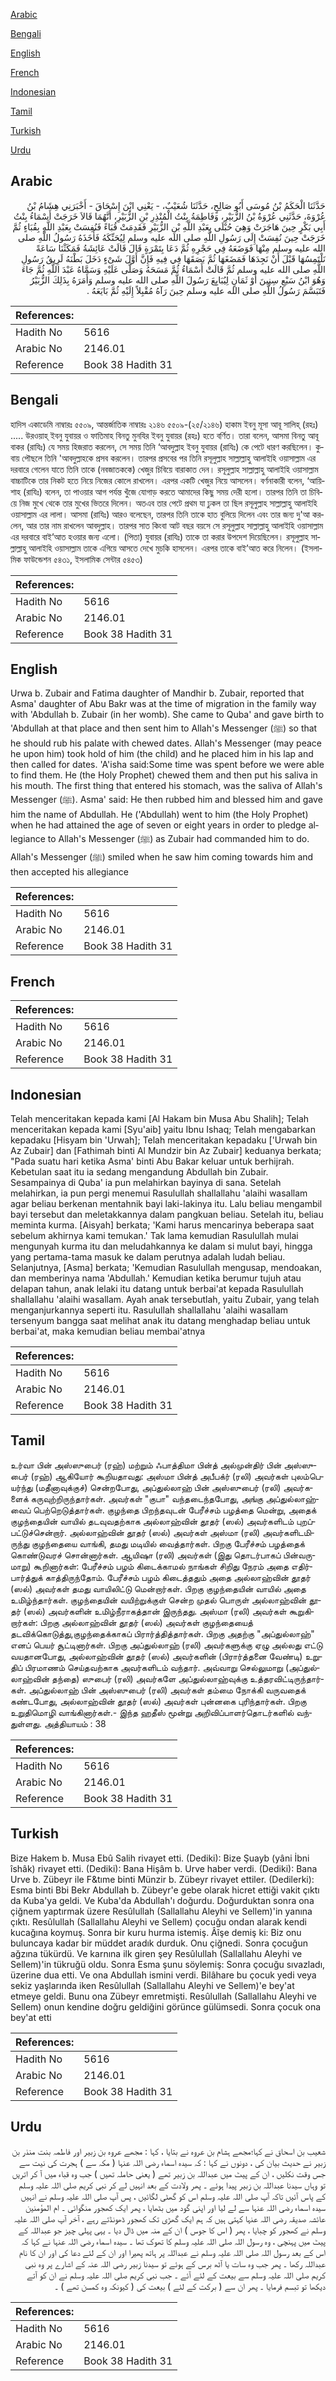 [Arabic](#arabic)

[Bengali](#bengali)

[English](#english)

[French](#french)

[Indonesian](#indonesian)

[Tamil](#tamil)

[Turkish](#turkish)

[Urdu](#urdu)

## Arabic


<div dir="rtl" lang="ar" style={{fontSize:'larger',backgroundColor:'#f8f9fa',padding:20}}>
حَدَّثَنَا الْحَكَمُ بْنُ مُوسَى أَبُو صَالِحٍ، حَدَّثَنَا شُعَيْبٌ، - يَعْنِي ابْنَ إِسْحَاقَ - أَخْبَرَنِي هِشَامُ بْنُ عُرْوَةَ، حَدَّثَنِي عُرْوَةُ بْنُ الزُّبَيْرِ، وَفَاطِمَةُ بِنْتُ الْمُنْذِرِ بْنِ الزُّبَيْرِ، أَنَّهُمَا قَالاَ خَرَجَتْ أَسْمَاءُ بِنْتُ أَبِي بَكْرٍ حِينَ هَاجَرَتْ وَهِيَ حُبْلَى بِعَبْدِ اللَّهِ بْنِ الزُّبَيْرِ فَقَدِمَتْ قُبَاءً فَنُفِسَتْ بِعَبْدِ اللَّهِ بِقُبَاءٍ ثُمَّ خَرَجَتْ حِينَ نُفِسَتْ إِلَى رَسُولِ اللَّهِ صلى الله عليه وسلم لِيُحَنِّكَهُ فَأَخَذَهُ رَسُولُ اللَّهِ صلى الله عليه وسلم مِنْهَا فَوَضَعَهُ فِي حَجْرِهِ ثُمَّ دَعَا بِتَمْرَةٍ قَالَ قَالَتْ عَائِشَةُ فَمَكَثْنَا سَاعَةً نَلْتَمِسُهَا قَبْلَ أَنْ نَجِدَهَا فَمَضَغَهَا ثُمَّ بَصَقَهَا فِي فِيهِ فَإِنَّ أَوَّلَ شَىْءٍ دَخَلَ بَطْنَهُ لَرِيقُ رَسُولِ اللَّهِ صلى الله عليه وسلم ثُمَّ قَالَتْ أَسْمَاءُ ثُمَّ مَسَحَهُ وَصَلَّى عَلَيْهِ وَسَمَّاهُ عَبْدَ اللَّهِ ثُمَّ جَاءَ وَهُوَ ابْنُ سَبْعِ سِنِينَ أَوْ ثَمَانٍ لِيُبَايِعَ رَسُولَ اللَّهِ صلى الله عليه وسلم وَأَمَرَهُ بِذَلِكَ الزُّبَيْرُ فَتَبَسَّمَ رَسُولُ اللَّهِ صلى الله عليه وسلم حِينَ رَآهُ مُقْبِلاً إِلَيْهِ ثُمَّ بَايَعَهُ ‏.‏
</div>
<div style={{backgroundColor:'#f8f9fa',padding:20, marginBottom: 10}}><table> <thead> <tr> <th>References:</th> <th></th> </tr> </thead> <tbody><tr><td>Hadith No</td><td>5616</td></tr><tr><td>Arabic No</td><td>2146.01</td></tr><tr><td>Reference</td><td>Book 38 Hadith 31</td></tr></tbody></table></div>

## Bengali


<div dir="ltr" lang="bn" style={{fontSize:'larger',backgroundColor:'#f8f9fa',padding:20}}>
হাদিস একাডেমি নাম্বারঃ ৫৫০৯, আন্তর্জাতিক নাম্বারঃ ২১৪৬ ৫৫০৯-(২৫/২১৪৬) হাকাম ইবনু মূসা আবূ সালিহ্ (রহঃ) ..... উরওয়াহ্ ইবনু যুবায়র ও ফাতিমাহ বিনতু মুনযির ইবনু যুবায়র (রহঃ) হতে বর্ণিত। তারা বলেন, আসমা বিনতু আবূ বাকর (রাযিঃ) যে সময় হিজরাত করলেন, সে সময় তিনি ‘আবদুল্লাহ ইবনু যুবায়র (রাযিঃ) কে পেটে ধারণ করছিলেন। কুবায় পৌছলে তিনি 'আবদুল্লাহকে প্রসব করলেন। তারপর প্রসবের পর তিনি রসূলুল্লাহ সাল্লাল্লাহু আলাইহি ওয়াসাল্লাম এর দরবারে গেলেন যাতে তিনি তাকে (নবজাতককে) খেজুর চিবিয়ে বারাকাত দেন। রসূলুল্লাহ সাল্লাল্লাহু আলাইহি ওয়াসাল্লাম বাচ্চাটিকে তার নিকট হতে নিয়ে নিজের কোলে রাখলেন। এরপর একটি খেজুর নিয়ে আসলেন। বর্ণনাকারী বলেন, ‘আয়িশাহ (রাযিঃ) বলেন, তা পাওয়ার আগ পর্যন্ত খুঁজে যোগাড় করতে আমাদের কিছু সময় দেরী হলো। তারপর তিনি তা চিবিয়ে নিজ মুখে থেকে তার মুখের ভিতরে দিলেন। অতএব তার পেটে প্রথম যা ঢুকল তা ছিল রসূলুল্লাহ সাল্লাল্লাহু আলাইহি ওয়াসাল্লাম এর লালা। আসমা (রাযিঃ) আরও বলেছেন, তারপর তিনি তাকে হাত বুলিয়ে দিলেন এবং তার জন্য দু'আ করলেন, আর তার নাম রাখলেন আবদুল্লাহ। তারপর সাত কিংবা আট বছর বয়সে সে রসূলুল্লাহ সাল্লাল্লাহু আলাইহি ওয়াসাল্লাম এর দরবারে বাই’আত হওয়ার জন্য এলো। (পিতা) যুবায়র (রাযিঃ) তাকে তা করার উপদেশ দিয়েছিলেন। রসূলুল্লাহ সাল্লাল্লাহু আলাইহি ওয়াসাল্লাম তাকে এগিয়ে আসতে দেখে মুচকি হাসলেন। এরপর তাকে বাই’আত করে নিলেন। (ইসলামিক ফাউন্ডেশন ৫৪৩১, ইসলামিক সেন্টার ৫৪৫৩)
</div>
<div style={{backgroundColor:'#f8f9fa',padding:20, marginBottom: 10}}><table> <thead> <tr> <th>References:</th> <th></th> </tr> </thead> <tbody><tr><td>Hadith No</td><td>5616</td></tr><tr><td>Arabic No</td><td>2146.01</td></tr><tr><td>Reference</td><td>Book 38 Hadith 31</td></tr></tbody></table></div>

## English


<div dir="ltr" lang="en" style={{fontSize:'larger',backgroundColor:'#f8f9fa',padding:20}}>
Urwa b. Zubair and Fatima daughter of Mandhir b. Zubair, reported that Asma' daughter of Abu Bakr was at the time of migration in the family way with 'Abdullah b. Zubair (in her womb). She came to Quba' and gave birth to 'Abdullah at that place and then sent him to Allah's Messenger (ﷺ) so that he should rub his palate with chewed dates. Allah's Messenger (may peace he upon him) took hold of him (the child) and he placed him in his lap and then called for dates. 'A'isha said:Some time was spent before we were able to find them. He (the Holy Prophet) chewed them and then put his saliva in his mouth. The first thing that entered his stomach, was the saliva of Allah's Messenger (ﷺ). Asma' said: He then rubbed him and blessed him and gave him the name of Abdullah. He ('Abdullah) went to him (the Holy Prophet) when he had attained the age of seven or eight years in order to pledge allegiance to Allah's Messenger (ﷺ) as Zubair had commanded him to do. Allah's Messenger (ﷺ) smiled when he saw him coming towards him and then accepted his allegiance
</div>
<div style={{backgroundColor:'#f8f9fa',padding:20, marginBottom: 10}}><table> <thead> <tr> <th>References:</th> <th></th> </tr> </thead> <tbody><tr><td>Hadith No</td><td>5616</td></tr><tr><td>Arabic No</td><td>2146.01</td></tr><tr><td>Reference</td><td>Book 38 Hadith 31</td></tr></tbody></table></div>

## French


<div dir="ltr" lang="fr" style={{fontSize:'larger',backgroundColor:'#f8f9fa',padding:20}}>

</div>
<div style={{backgroundColor:'#f8f9fa',padding:20, marginBottom: 10}}><table> <thead> <tr> <th>References:</th> <th></th> </tr> </thead> <tbody><tr><td>Hadith No</td><td>5616</td></tr><tr><td>Arabic No</td><td>2146.01</td></tr><tr><td>Reference</td><td>Book 38 Hadith 31</td></tr></tbody></table></div>

## Indonesian


<div dir="ltr" lang="id" style={{fontSize:'larger',backgroundColor:'#f8f9fa',padding:20}}>
Telah menceritakan kepada kami [Al Hakam bin Musa Abu Shalih]; Telah menceritakan kepada kami [Syu'aib] yaitu Ibnu Ishaq; Telah mengabarkan kepadaku [Hisyam bin 'Urwah]; Telah menceritakan kepadaku ['Urwah bin Az Zubair] dan [Fathimah binti Al Mundzir bin Az Zubair] keduanya berkata; "Pada suatu hari ketika Asma' binti Abu Bakar keluar untuk berhijrah. Kebetulan saat itu ia sedang mengandung Abdullah bin Zubair. Sesampainya di Quba' ia pun melahirkan bayinya di sana. Setelah melahirkan, ia pun pergi menemui Rasulullah shallallahu 'alaihi wasallam agar beliau berkenan mentahnik bayi laki-lakinya itu. Lalu beliau mengambil bayi tersebut dan meletakkannya dalam pangkuan beliau. Setelah itu, beliau meminta kurma. [Aisyah] berkata; 'Kami harus mencarinya beberapa saat sebelum akhirnya kami temukan.' Tak lama kemudian Rasulullah mulai mengunyah kurma itu dan meludahkannya ke dalam si mulut bayi, hingga yang pertama-tama masuk ke dalam perutnya adalah ludah beliau. Selanjutnya, [Asma] berkata; 'Kemudian Rasulullah mengusap, mendoakan, dan memberinya nama 'Abdullah.' Kemudian ketika berumur tujuh atau delapan tahun, anak lelaki itu datang untuk berbai'at kepada Rasulullah shallallahu 'alaihi wasallam. Ayah anak tersebutlah, yaitu Zubair, yang telah menganjurkannya seperti itu. Rasulullah shallallahu 'alaihi wasallam tersenyum bangga saat melihat anak itu datang menghadap beliau untuk berbai'at, maka kemudian beliau membai'atnya
</div>
<div style={{backgroundColor:'#f8f9fa',padding:20, marginBottom: 10}}><table> <thead> <tr> <th>References:</th> <th></th> </tr> </thead> <tbody><tr><td>Hadith No</td><td>5616</td></tr><tr><td>Arabic No</td><td>2146.01</td></tr><tr><td>Reference</td><td>Book 38 Hadith 31</td></tr></tbody></table></div>

## Tamil


<div dir="ltr" lang="ta" style={{fontSize:'larger',backgroundColor:'#f8f9fa',padding:20}}>
உர்வா பின் அஸ்ஸுபைர் (ரஹ்) மற்றும் ஃபாத்திமா பின்த் அல்முன்திர் பின் அஸ்ஸுபைர் (ரஹ்) ஆகியோர் கூறியதாவது: அஸ்மா பின்த் அபீபக்ர் (ரலி) அவர்கள் புலம்பெயர்ந்து (மதீனாவுக்குச்) சென்றபோது, அப்துல்லாஹ் பின் அஸ்ஸுபைர் (ரலி) அவர்களைக் கருவுற்றிருந்தார்கள். அவர்கள் "குபா" வந்தடைந்தபோது, அங்கு அப்துல்லாஹ்வைப் பெற்றெடுத்தார்கள். குழந்தை பிறந்தவுடன் பேரீச்சம் பழத்தை மென்று, அதைக் குழந்தையின் வாயில் தடவுவதற்காக அல்லாஹ்வின் தூதர் (ஸல்) அவர்களிடம் புறப்பட்டுச்சென்றார். அல்லாஹ்வின் தூதர் (ஸல்) அவர்கள் அஸ்மா (ரலி) அவர்களிடமிருந்து குழந்தையை வாங்கி, தமது மடியில் வைத்தார்கள். பிறகு பேரீச்சம் பழத்தைக் கொண்டுவரச் சொன்னார்கள். ஆயிஷா (ரலி) அவர்கள் (இது தொடர்பாகப் பின்வருமாறு) கூறினார்கள்: பேரீச்சம் பழம் கிடைக்காமல் நாங்கள் சிறிது நேரம் அதை எதிர்பார்த்துக் காத்திருந்தோம். பேரீச்சம் பழம் கிடைத்ததும் அதை அல்லாஹ்வின் தூதர் (ஸல்) அவர்கள் தமது வாயிலிட்டு மென்றார்கள். பிறகு குழந்தையின் வாயில் அதை உமிழ்ந்தார்கள். குழந்தையின் வயிற்றுக்குள் சென்ற முதல் பொருள் அல்லாஹ்வின் தூதர் (ஸல்) அவர்களின் உமிழ்நீராகத்தான் இருந்தது. அஸ்மா (ரலி) அவர்கள் கூறுகிறார்கள்: பிறகு அல்லாஹ்வின் தூதர் (ஸல்) அவர்கள் குழந்தையைத் தடவிக்கொடுத்து,குழந்தைக்காகப் பிரார்த்தித்தார்கள். பிறகு அதற்கு "அப்துல்லாஹ்" எனப் பெயர் சூட்டினார்கள். பிறகு அப்துல்லாஹ் (ரலி) அவர்களுக்கு ஏழு அல்லது எட்டு வயதானபோது, அல்லாஹ்வின் தூதர் (ஸல்) அவர்களின் (பிரார்த்தனை வேண்டி) உறுதிப் பிரமாணம் செய்தவற்காக அவர்களிடம் வந்தார். அவ்வாறு செல்லுமாறு (அப்துல்லாஹ்வின் தந்தை) ஸுபைர் (ரலி) அவர்களே அப்துல்லாஹ்வுக்கு உத்தரவிட்டிருந்தார்கள். அப்துல்லாஹ் பின் அஸ்ஸுபைர் (ரலி) அவர்கள் தம்மை நோக்கி வருவதைக் கண்டபோது, அல்லாஹ்வின் தூதர் (ஸல்) அவர்கள் புன்னகை புரிந்தார்கள். பிறகு உறுதிமொழி வாங்கினார்கள்.- இந்த ஹதீஸ் மூன்று அறிவிப்பாளர்தொடர்களில் வந்துள்ளது. அத்தியாயம் : 38
</div>
<div style={{backgroundColor:'#f8f9fa',padding:20, marginBottom: 10}}><table> <thead> <tr> <th>References:</th> <th></th> </tr> </thead> <tbody><tr><td>Hadith No</td><td>5616</td></tr><tr><td>Arabic No</td><td>2146.01</td></tr><tr><td>Reference</td><td>Book 38 Hadith 31</td></tr></tbody></table></div>

## Turkish


<div dir="ltr" lang="tr" style={{fontSize:'larger',backgroundColor:'#f8f9fa',padding:20}}>
Bize Hakem b. Musa Ebû Salih rivayet etti. (Dediki): Bize Şuayb (yâni İbni îshâk) rivayet etti. (Dediki): Bana Hişâm b. Urve haber verdi. (Dediki): Bana Urve b. Zübeyr ile F&tıme binti Münzir b. Zübeyr rivayet ettiler. (Dedilerki): Esma binti Bbi Bekr Abdullah b. Zübeyr'e gebe olarak hicret ettiği vakit çıktı da Kuba'ya geldi. Ve Kuba'da Abdullah'ı doğurdu. Doğurduktan sonra ona çiğnem yaptırmak üzere Resûlullah (Sallallahu Aleyhi ve Sellem)'in yanına çıktı. Resûlullah (Sallallahu Aleyhi ve Sellem) çocuğu ondan alarak kendi kucağına koymuş. Sonra bir kuru hurma istemiş. Âîşe demiş ki: Biz onu buluncaya kadar bir müddet aradık durduk. Onu çiğnedi. Sonra çocuğun ağzına tükürdü. Ve karnına ilk giren şey Resûlullah (Sallallahu Aleyhi ve Sellem)'in tükruğü oldu. Sonra Esma şunu söylemiş: Sonra çocuğu sıvazladı, üzerine dua etti. Ve ona Abdullah ismini verdi. Bilâhare bu çocuk yedi veya sekiz yaşlarında iken Resûlullah (Sallallahu Aleyhi ve Sellem)'e bey'at etmeye geldi. Bunu ona Zübeyr emretmişti. Resûlullah (Sallallahu Aleyhi ve Sellem) onun kendine doğru geldiğini görünce gülümsedi. Sonra çocuk ona bey'at etti
</div>
<div style={{backgroundColor:'#f8f9fa',padding:20, marginBottom: 10}}><table> <thead> <tr> <th>References:</th> <th></th> </tr> </thead> <tbody><tr><td>Hadith No</td><td>5616</td></tr><tr><td>Arabic No</td><td>2146.01</td></tr><tr><td>Reference</td><td>Book 38 Hadith 31</td></tr></tbody></table></div>

## Urdu


<div dir="rtl" lang="ur" style={{fontSize:'larger',backgroundColor:'#f8f9fa',padding:20}}>
شعیب بن اسحاق نے کہا؛مجھے ہشام بن عروہ نے بتایا ، کہا : مجھے عروہ بن زبیر اور فاطمہ بنت منذر بن زبیر نے حدیث بیان کی ، دونوں نے کہا : کہ سیدہ اسماء رضی اللہ عنہا ( مکہ سے ) ہجرت کی نیت سے جس وقت نکلیں ، ان کے پیٹ میں عبداللہ بن زبیر تھے ( یعنی حاملہ تھیں ) جب وہ قباء میں آ کر اتریں تو وہاں سیدنا عبداللہ بن زبیر پیدا ہوئے ۔ پھر ولادت کے بعد انہیں لے کر نبی کریم صلی اللہ علیہ وسلم کے پاس آئیں تاکہ آپ صلی اللہ علیہ وسلم اس کو گھٹی لگائیں ، پس آپ صلی اللہ علیہ وسلم نے انہیں سیدہ اسماء رضی اللہ عنہا سے لے لیا اور اپنی گود میں بٹھایا ، پھر ایک کھجور منگوائی ۔ ام المؤمنین عائشہ صدیقہ رضی اللہ عنہا کہتی ہیں کہ ہم ایک گھڑی تک کھجور ڈھونڈتے رہے ، آخر آپ صلی اللہ علیہ وسلم نے کھجور کو چبایا ، پھر ( اس کا جوس ) ان کے منہ میں ڈال دیا ۔ یہی پہلی چیز جو عبداللہ کے پیٹ میں پہنچی ، وہ رسول اللہ صلی اللہ علیہ وسلم کا تھوک تھا ۔ سیدہ اسماء رضی اللہ عنہا نے کہا کہ اس کے بعد رسول اللہ صلی اللہ علیہ وسلم نے عبداللہ پر ہاتھ پھیرا اور ان کے لئے دعا کی اور ان کا نام عبداللہ رکھا ۔ پھر جب وہ سات یا آٹھ برس کے ہوئے تو سیدنا زبیر رضی اللہ عنہ کے اشارے پر وہ نبی کریم صلی اللہ علیہ وسلم سے بیعت کے لئے آئے ۔ جب نبی کریم صلی اللہ علیہ وسلم نے ان کو آتے دیکھا تو تبسم فرمایا ۔ پھر ان سے ( برکت کے لئے ) بیعت کی ( کیونکہ وہ کمسن تھے ) ۔
</div>
<div style={{backgroundColor:'#f8f9fa',padding:20, marginBottom: 10}}><table> <thead> <tr> <th>References:</th> <th></th> </tr> </thead> <tbody><tr><td>Hadith No</td><td>5616</td></tr><tr><td>Arabic No</td><td>2146.01</td></tr><tr><td>Reference</td><td>Book 38 Hadith 31</td></tr></tbody></table></div>